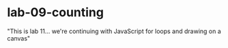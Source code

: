 # lab-09-counting
"This is lab 11... we're continuing with JavaScript for loops and drawing on a canvas"
